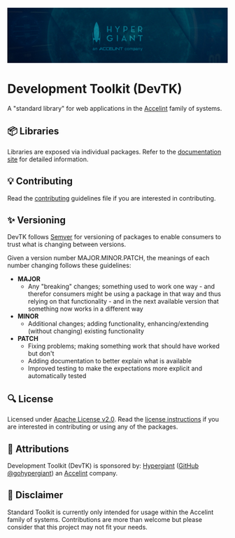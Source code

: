 ![Hypergiant an Accelint company](assets/banner.jpg)

# Development Toolkit (DevTK)

A "standard library" for web applications in the [Accelint] family of systems.

## 📦 Libraries

Libraries are exposed via individual packages. Refer to the [documentation site][docs] for detailed information.

## 💡 Contributing

Read the [contributing](CONTRIBUTING.md) guidelines file if you are interested in contributing.

## ✨ Versioning

DevTK follows [Semver](https://semver.org/) for versioning of packages to enable consumers to trust what is changing between versions.

Given a version number MAJOR.MINOR.PATCH, the meanings of each number changing follows these guidelines:

- __MAJOR__
  - Any "breaking" changes; something used to work one way - and therefor consumers might be using a package in that way and thus relying on that functionality - and in the next available version that something now works in a different way
- __MINOR__
  - Additional changes; adding functionality, enhancing/extending (without changing) existing functionality
- __PATCH__
  - Fixing problems; making something work that should have worked but don't
  - Adding documentation to better explain what is available
  - Improved testing to make the expectations more explicit and automatically tested

## 🔍 License

Licensed under [Apache License v2.0]. Read the [license instructions](LICENSE) if you are interested in contributing or using any of the packages.

## 🚀 Attributions

Development Toolkit (DevTK) is sponsored by: [Hypergiant] ([GitHub @gohypergiant]) an [Accelint] company.

## 🔔 Disclaimer

Standard Toolkit is currently only intended for usage within the Accelint family of systems. Contributions are more than welcome but please consider that this project may not fit your needs.

[Accelint]: https://accelint.com
[Apache License v2.0]: https://www.apache.org/licenses/LICENSE-2.0
[Docs]: https://standard-toolkit.accelint.dev/
[Github @gohypergiant]: https://github.com/gohypergiant
[Hypergiant]: https://hypergiant.com
